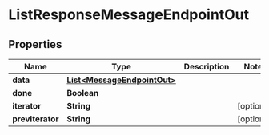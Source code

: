 

# ListResponseMessageEndpointOut


## Properties

Name | Type | Description | Notes
------------ | ------------- | ------------- | -------------
**data** | [**List&lt;MessageEndpointOut&gt;**](MessageEndpointOut.md) |  | 
**done** | **Boolean** |  | 
**iterator** | **String** |  |  [optional]
**prevIterator** | **String** |  |  [optional]



